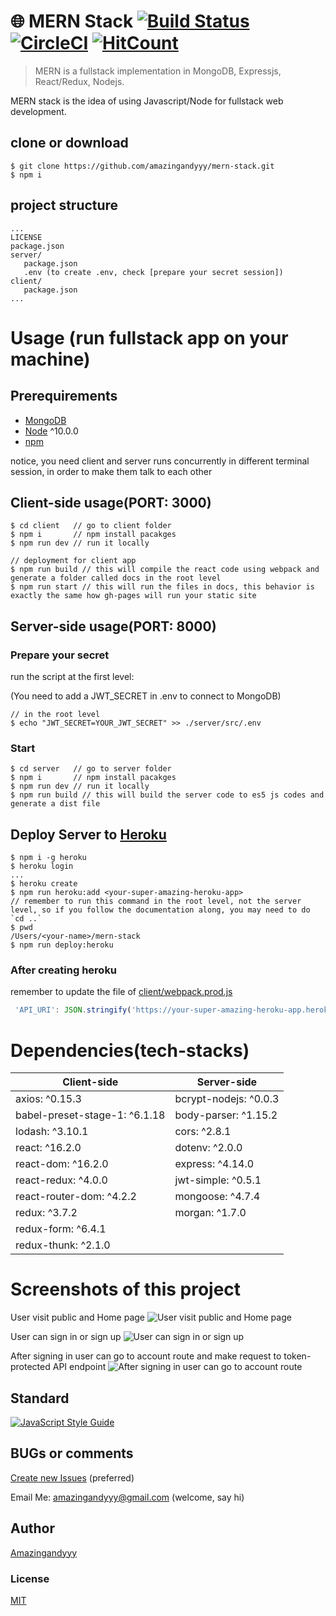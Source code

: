 # 🌐 MERN Stack [![Build Status](https://travis-ci.com/amazingandyyy/mern-stack.svg?branch=master)](https://travis-ci.com/amazingandyyy/mern-stack) [![CircleCI](https://circleci.com/gh/amazingandyyy/mern-stack/tree/master.svg?style=svg)](https://circleci.com/gh/amazingandyyy/mern-stack/tree/master) [![HitCount](http://hits.dwyl.io/amazingandyyy/badges.svg)](https://amazingandyyy.com)
> MERN is a fullstack implementation in MongoDB, Expressjs, React/Redux, Nodejs.

MERN stack is the idea of using Javascript/Node for fullstack web development.

## clone or download
```terminal
$ git clone https://github.com/amazingandyyy/mern-stack.git
$ npm i
```

## project structure
```terminal
...
LICENSE
package.json
server/
   package.json
   .env (to create .env, check [prepare your secret session])
client/
   package.json
...
```

# Usage (run fullstack app on your machine)

## Prerequirements
- [MongoDB](https://gist.github.com/nrollr/9f523ae17ecdbb50311980503409aeb3)
- [Node](https://nodejs.org/en/download/) ^10.0.0
- [npm](https://nodejs.org/en/download/package-manager/)

notice, you need client and server runs concurrently in different terminal session, in order to make them talk to each other

## Client-side usage(PORT: 3000)
```terminal
$ cd client   // go to client folder
$ npm i       // npm install pacakges
$ npm run dev // run it locally

// deployment for client app
$ npm run build // this will compile the react code using webpack and generate a folder called docs in the root level
$ npm run start // this will run the files in docs, this behavior is exactly the same how gh-pages will run your static site
```

## Server-side usage(PORT: 8000)

### Prepare your secret

run the script at the first level:

(You need to add a JWT_SECRET in .env to connect to MongoDB)

```terminal
// in the root level
$ echo "JWT_SECRET=YOUR_JWT_SECRET" >> ./server/src/.env
```

### Start

```terminal
$ cd server   // go to server folder
$ npm i       // npm install pacakges
$ npm run dev // run it locally
$ npm run build // this will build the server code to es5 js codes and generate a dist file
```

## Deploy Server to [Heroku](https://dashboard.heroku.com/)
```terminal
$ npm i -g heroku
$ heroku login
...
$ heroku create
$ npm run heroku:add <your-super-amazing-heroku-app>
// remember to run this command in the root level, not the server level, so if you follow the documentation along, you may need to do `cd ..`
$ pwd
/Users/<your-name>/mern-stack
$ npm run deploy:heroku
```

### After creating heroku

remember to update the file of [client/webpack.prod.js](https://github.com/amazingandyyy/mern-stack/blob/master/client/webpack.prod.js)
```javascript
 'API_URI': JSON.stringify('https://your-super-amazing-heroku-app.herokuapp.com')
```

# Dependencies(tech-stacks)
Client-side | Server-side
--- | ---
axios: ^0.15.3 | bcrypt-nodejs: ^0.0.3
babel-preset-stage-1: ^6.1.18|body-parser: ^1.15.2
lodash: ^3.10.1 | cors: ^2.8.1
react: ^16.2.0 | dotenv: ^2.0.0
react-dom: ^16.2.0 | express: ^4.14.0
react-redux: ^4.0.0 | jwt-simple: ^0.5.1
react-router-dom: ^4.2.2 | mongoose: ^4.7.4
redux: ^3.7.2 | morgan: ^1.7.0
redux-form: ^6.4.1 |
redux-thunk: ^2.1.0 |

# Screenshots of this project

User visit public and Home page
![User visit public and Home page](http://i.imgur.com/ORCGHHY.png)

User can sign in or sign up
![User can sign in or sign up](http://i.imgur.com/rrmbU5I.png)

After signing in user can go to account route and make request to token-protected API endpoint
![After signing in user can go to account route](http://i.imgur.com/FzLB51u.png)

## Standard

[![JavaScript Style Guide](https://cdn.rawgit.com/standard/standard/master/badge.svg)](https://github.com/standard/standard)

## BUGs or comments

[Create new Issues](https://github.com/amazingandyyy/mern-stack/issues) (preferred)

Email Me: amazingandyyy@gmail.com (welcome, say hi)

## Author
[Amazingandyyy](https://amazingandyyy.com)

### License
[MIT](https://github.com/amazingandyyy/eventbrite-api/blob/master/LICENSE)
